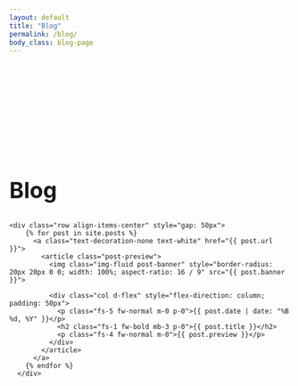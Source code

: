 ```yaml
---
layout: default
title: "Blog"
permalink: /blog/
body_class: blog-page
---
```

<section class="devlog-container">
  <div class="container d-flex flex-column" style="padding-top: 150px; padding-bottom: 150px; row-gap: 50px">
    <div class="section-header text-center">
      <h1 class="fw-bold text-uppercase text-white m-0" style="font-size: 2.45rem">Blog</h1>
    </div>

    <div class="row align-items-center" style="gap: 50px">
        {% for post in site.posts %}
          <a class="text-decoration-none text-white" href="{{ post.url }}">
            <article class="post-preview">
              <img class="img-fluid post-banner" style="border-radius: 20px 20px 0 0; width: 100%; aspect-ratio: 16 / 9" src="{{ post.banner }}">

              <div class="col d-flex" style="flex-direction: column; padding: 50px">         
                <p class="fs-5 fw-normal m-0 p-0">{{ post.date | date: "%B %d, %Y" }}</p>   
                <h2 class="fs-1 fw-bold mb-3 p-0">{{ post.title }}</h2>                         
                <p class="fs-4 fw-normal m-0">{{ post.preview }}</p>
              </div>	      
            </article>
          </a>       
        {% endfor %}
      </div>
  </div>

  <style>
    .post-preview 
    {
        border-radius: 20px;
        width: 33%;
        aspect-ratio: 16 / 9;
        background-color: #423B7A;
        box-shadow: 0px 0px 15px 5px rgba(0, 0, 0, 0.25);
        transition: box-shadow 0.3s ease-in-out;
    }

    .post-preview:hover 
    {
        box-shadow: 0px 0px 30px 5px rgba(80, 235, 236, 0.50);
    }
  </style>
</section>